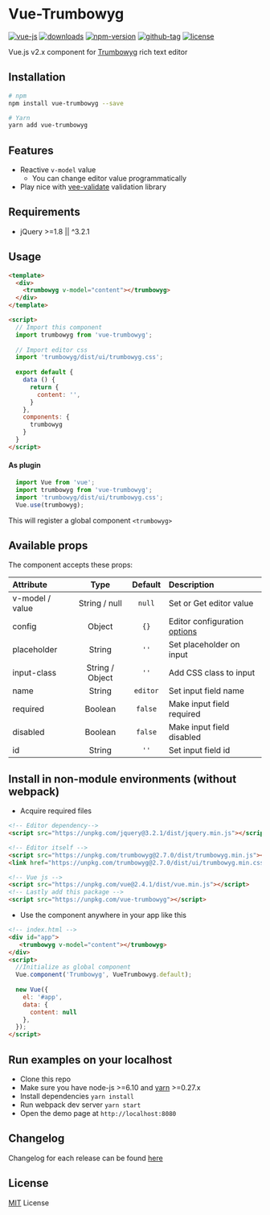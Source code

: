 # Vue-Trumbowyg

[![vue-js](https://img.shields.io/badge/vue.js-2.x-brightgreen.svg?maxAge=604800)](https://vuejs.org/)
[![downloads](https://img.shields.io/npm/dt/vue-trumbowyg.svg)](https://www.npmjs.com/package/vue-trumbowyg)
[![npm-version](https://img.shields.io/npm/v/vue-trumbowyg.svg)](https://www.npmjs.com/package/vue-trumbowyg)
[![github-tag](https://img.shields.io/github/tag/ankurk91/vue-trumbowyg.svg?maxAge=1800)](https://github.com/ankurk91/vue-trumbowyg/)
[![license](https://img.shields.io/github/license/ankurk91/vue-trumbowyg.svg?maxAge=1800)]()

Vue.js v2.x component for [Trumbowyg](https://alex-d.github.com/Trumbowyg) rich text editor

## Installation
```bash
# npm
npm install vue-trumbowyg --save

# Yarn
yarn add vue-trumbowyg
```

## Features
* Reactive ``v-model`` value
    - You can change editor value programmatically 
* Play nice with [vee-validate](https://github.com/logaretm/vee-validate) validation library

## Requirements
* jQuery >=1.8 || ^3.2.1
    
## Usage
```html
<template>
  <div>
    <trumbowyg v-model="content"></trumbowyg>
  </div>
</template>

<script>  
  // Import this component
  import trumbowyg from 'vue-trumbowyg';
  
  // Import editor css
  import 'trumbowyg/dist/ui/trumbowyg.css';
   
  export default {    
    data () {
      return {
        content: '',       
      }
    },
    components: {
      trumbowyg
    }
  }
</script>
```

#### As plugin
```js
  import Vue from 'vue';
  import trumbowyg from 'vue-trumbowyg';
  import 'trumbowyg/dist/ui/trumbowyg.css';
  Vue.use(trumbowyg);
```
This will register a global component `<trumbowyg>` 

## Available props
The component accepts these props:

| Attribute       | Type               | Default               | Description      |
| :---            |  :---:             | :---:                 | :---             |
| v-model / value | String / null      | `null`                | Set or Get editor value |
| config          | Object             | `{}`                  | Editor configuration [options](http://alex-d.github.io/Trumbowyg/documentation.html#basic-options)|
| placeholder     | String             | `''`                  | Set placeholder on input |
| input-class     | String / Object    | `''`                  | Add CSS class to input  |
| name            | String             | `editor`              | Set input field name  |
| required        | Boolean            | `false`               | Make input field required |
| disabled        | Boolean            | `false`               | Make input field disabled |
| id              | String             | `''`                  | Set input field id |

## Install in non-module environments (without webpack)
* Acquire required files
```html
<!-- Editor dependency-->
<script src="https://unpkg.com/jquery@3.2.1/dist/jquery.min.js"></script>

<!-- Editor itself -->
<script src="https://unpkg.com/trumbowyg@2.7.0/dist/trumbowyg.min.js"></script>
<link href="https://unpkg.com/trumbowyg@2.7.0/dist/ui/trumbowyg.min.css" rel="stylesheet">

<!-- Vue js -->
<script src="https://unpkg.com/vue@2.4.1/dist/vue.min.js"></script>
<!-- Lastly add this package -->
<script src="https://unpkg.com/vue-trumbowyg"></script>
```
* Use the component anywhere in your app like this
```html
<!-- index.html -->
<div id="app">  
   <trumbowyg v-model="content"></trumbowyg>  
</div>
<script>
  //Initialize as global component
  Vue.component('Trumbowyg', VueTrumbowyg.default);
  
  new Vue({
    el: '#app',
    data: {
      content: null
    },    
  });
</script>
```

## Run examples on your localhost
* Clone this repo
* Make sure you have node-js >=6.10 and [yarn](https://yarnpkg.com) >=0.27.x
* Install dependencies
``
yarn install
``
* Run webpack dev server
``
yarn start
``
* Open the demo page at ``http://localhost:8080``

## Changelog
Changelog for each release can be found [here](CHANGELOG.md)

## License
[MIT](LICENSE.txt) License

